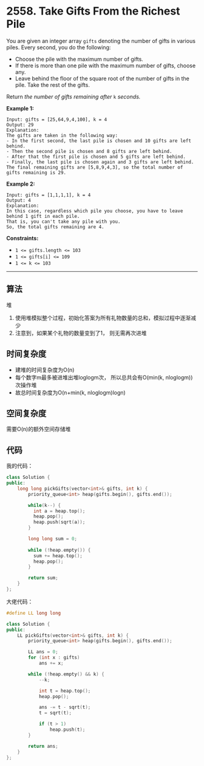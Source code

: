 # 2558. Take Gifts From the Richest Pile

You are given an integer array `gifts` denoting the number of gifts in various piles. Every second, you do the following:

- Choose the pile with the maximum number of gifts.
- If there is more than one pile with the maximum number of gifts, choose any.
- Leave behind the floor of the square root of the number of gifts in the pile. Take the rest of the gifts.

Return *the number of gifts remaining after* `k` *seconds.*

 

**Example 1:**

```
Input: gifts = [25,64,9,4,100], k = 4
Output: 29
Explanation: 
The gifts are taken in the following way:
- In the first second, the last pile is chosen and 10 gifts are left behind.
- Then the second pile is chosen and 8 gifts are left behind.
- After that the first pile is chosen and 5 gifts are left behind.
- Finally, the last pile is chosen again and 3 gifts are left behind.
The final remaining gifts are [5,8,9,4,3], so the total number of gifts remaining is 29.
```

**Example 2:**

```
Input: gifts = [1,1,1,1], k = 4
Output: 4
Explanation: 
In this case, regardless which pile you choose, you have to leave behind 1 gift in each pile. 
That is, you can't take any pile with you. 
So, the total gifts remaining are 4.
```

 

**Constraints:**

- `1 <= gifts.length <= 103`
- `1 <= gifts[i] <= 109`
- `1 <= k <= 103`

---

## 算法

堆

1. 使用堆模拟整个过程，初始化答案为所有礼物数量的总和，模拟过程中逐渐减少
2. 注意到，如果某个礼物的数量变到了1， 则无需再次进堆

## 时间复杂度

- 建堆的时间复杂度为O(n)
- 每个数字m最多被进堆出堆loglogm次， 所以总共会有O(min(k, nloglogm))次操作堆
- 故总时间复杂度为O(n+min(k, nloglogm)logn)

## 空间复杂度

需要O(n)的额外空间存储堆

## 代码

我的代码：

```cpp
class Solution {
public:
    long long pickGifts(vector<int>& gifts, int k) {
        priority_queue<int> heap(gifts.begin(), gifts.end());

        while(k--) {
          int a = heap.top(); 
          heap.pop();
          heap.push(sqrt(a));
        }

        long long sum = 0;
        
        while (!heap.empty()) {
          sum += heap.top();
          heap.pop();
        }

        return sum;
    }
};
```

大佬代码：

```cpp
#define LL long long

class Solution {
public:
    LL pickGifts(vector<int>& gifts, int k) {
        priority_queue<int> heap(gifts.begin(), gifts.end());

        LL ans = 0;
        for (int x : gifts)
            ans += x;

        while (!heap.empty() && k) {
            --k;

            int t = heap.top();
            heap.pop();

            ans -= t - sqrt(t);
            t = sqrt(t);

            if (t > 1)
                heap.push(t);
        }

        return ans;
    }
};
```

